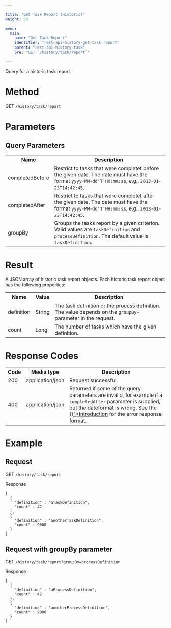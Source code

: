 ```yaml
---

title: "Get Task Report (Historic)"
weight: 50

menu:
  main:
    name: "Get Task Report"
    identifier: "rest-api-history-get-task-report"
    parent: "rest-api-history-task"
    pre: "GET `/history/task/report`"

---
```


Query for a historic task report.


# Method

GET `/history/task/report`


# Parameters

## Query Parameters

<table class="table table-striped">
  <tr>
    <th>Name</th>
    <th>Description</th>
  </tr>
  <tr>
    <td>completedBefore</td>
    <td>Restrict to tasks that were completet before the given date. The date must have the format <code>yyyy-MM-dd'T'HH:mm:ss</code>, e.g., <code>2013-01-23T14:42:45</code>.</td>
  </tr>
  <tr>
    <td>completedAfter</td>
    <td>Restrict to tasks that were completet after the given date. The date must have the format <code>yyyy-MM-dd'T'HH:mm:ss</code>, e.g., <code>2013-01-23T14:42:45</code>.</td>
  </tr>
  <tr>
    <td>groupBy</td>
    <td>Groups the tasks report by a given criterion. Valid values are <code>taskDefinition</code> and <code>processDefinition</code>. The default value is <code>taskDefinition</code>.</td>
  </tr>
</table>


# Result

A JSON array of historic task report objects.
Each historic task report object has the following properties:

<table class="table table-striped">
  <tr>
    <th>Name</th>
    <th>Value</th>
    <th>Description</th>
  </tr>
  <tr>
    <td>definition</td>
    <td>String</td>
    <td>The task definition or the process definition. The value depends on the <code>groupBy</code>-parameter in the request.</td>
  </tr>
  <tr>
    <td>count</td>
    <td>Long</td>
    <td>The number of tasks which have the given definition.</td>
  </tr>
</table>


# Response Codes

<table class="table table-striped">
  <tr>
    <th>Code</th>
    <th>Media type</th>
    <th>Description</th>
  </tr>
  <tr>
    <td>200</td>
    <td>application/json</td>
    <td>Request successful.</td>
  </tr>
  <tr>
    <td>400</td>
    <td>application/json</td>
    <td>Returned if some of the query parameters are invalid, for example if a <code>completedAfter</code> parameter is supplied, but the dateformat is wrong. See the <a href="{{< relref "reference/rest/overview/index.md#error-handling" >}}">Introduction</a> for the error response format.</td>
  </tr>
</table>


# Example

## Request

GET `/history/task/report`

Response

    [
      {
        "definition" : "aTaskDefinition",
        "count" : 42
      },
      {
        "definition" : "anotherTaskDefinition",
        "count" : 9000
      }
    ]

## Request with groupBy parameter

GET `/history/task/report?groupBy=processDefinition`

Response

    [
      {
        "definition" : "aProcessDefinition",
        "count" : 42
      },
      {
        "definition" : "anotherProcessDefinition",
        "count" : 9000
      }
    ]